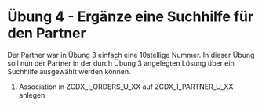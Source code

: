 # Übung 4 - Ergänze eine Suchhilfe für den Partner
Der Partner war in Übung 3 einfach eine 10stellige Nummer. In dieser Übung soll nun der Partner in der durch Übung 3 angelegten Lösung über ein Suchhilfe ausgewählt werden können.

1. Association in ZCDX_I_ORDERS_U_XX auf ZCDX_I_PARTNER_U_XX anlegen




